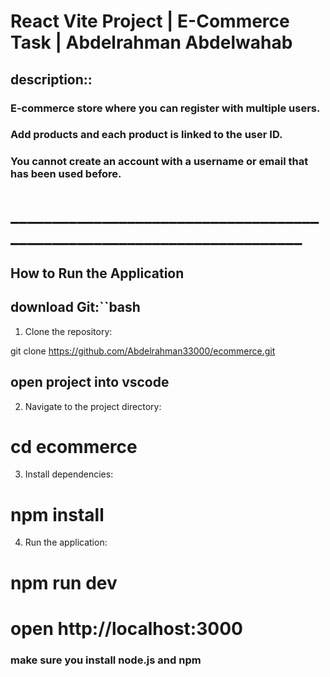 # React Vite Project | E-Commerce Task | Abdelrahman Abdelwahab

## description::

### E-commerce store where you can register with multiple users.

 ### Add products and each product is linked to the user ID.

### You cannot create an account with a username or email that has been used before.
# ________________________________________________________________________

## How to Run the Application

## download  Git:``bash
1. Clone the repository:

git clone https://github.com/Abdelrahman33000/ecommerce.git

## open project into vscode 
2. Navigate to the project directory:
 
 # cd ecommerce

3. Install dependencies:

# npm install

4. Run the application:

# npm run dev 


# open   http://localhost:3000

### make sure you install node.js and npm 






